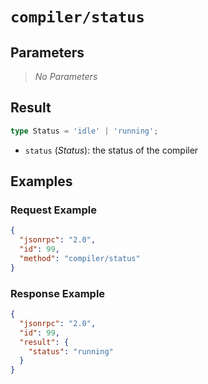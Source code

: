 # `compiler/status`

## Parameters

> *No Parameters*

## Result

```ts
type Status = 'idle' | 'running';
```

- `status` (*Status*): the status of the compiler

## Examples

### Request Example

```json
{
  "jsonrpc": "2.0",
  "id": 99,
  "method": "compiler/status"
}
```

### Response Example

```json
{
  "jsonrpc": "2.0",
  "id": 99,
  "result": {
    "status": "running"
  }
}
```

